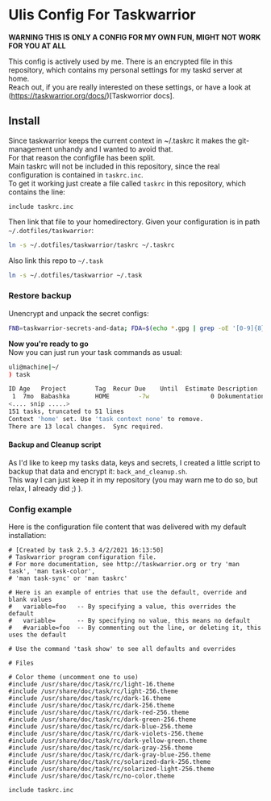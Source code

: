 # Ulis Config For Taskwarrior

**WARNING THIS IS ONLY A CONFIG FOR MY OWN FUN, MIGHT NOT WORK FOR YOU AT ALL**  

This config is actively used by me. There is an encrypted file in this repository, which contains my personal settings for my taskd server at home.  
Reach out, if you are really interested on these settings, or have a look at (https://taskwarrior.org/docs/)[Taskworrior docs].  

## Install

Since taskwarrior keeps the current context in ~/.taskrc it makes the git-management unhandy and I wanted to avoid that.  
For that reason the configfile has been split.  
Main taskrc will not be included in this repository, since the real configuration is contained in `taskrc.inc`.  
To get it working just create a file called `taskrc` in this repository, which contains the line:  

```config
include taskrc.inc
```

Then link that file to your homedirectory. Given your configuration is in path `~/.dotfiles/taskwarrior`:  
```bash
ln -s ~/.dotfiles/taskwarrior/taskrc ~/.taskrc
```

Also link this repo to `~/.task`  

```bash
ln -s ~/.dotfiles/taskwarrior ~/.task
```

### Restore backup

Unencrypt and unpack the secret configs:  

```bash
FNB=taskwarrior-secrets-and-data; FDA=$(echo *.gpg | grep -oE '[0-9]{8}'); gpg -d *.gpg > ${FNB}.${FDA}.tgz; tar xf ${FNB}.${FDA}.tgz; FNB=; FDA=;
```

**Now you're ready to go**  
Now you can just run your task commands as usual:  
```bash
uli@machine|~/
) task

ID Age   Project        Tag  Recur Due    Until  Estimate Description               Urg
 1  7mo  Babashka       HOME        -7w                 0 Dokumentation durchlesen  15.8
<.... snip .....>
151 tasks, truncated to 51 lines
Context 'home' set. Use 'task context none' to remove.
There are 13 local changes.  Sync required.
```

#### Backup and Cleanup script

As I'd like to keep my tasks data, keys and secrets, I created a little script to backup that data and encrypt it: `back_and_cleanup.sh`.  
This way I can just keep it in my repository (you may warn me to do so, but relax, I already did ;) ).  

### Config example

Here is the configuration file content that was delivered with my default installation:

```config
# [Created by task 2.5.3 4/2/2021 16:13:50]
# Taskwarrior program configuration file.
# For more documentation, see http://taskwarrior.org or try 'man task', 'man task-color',
# 'man task-sync' or 'man taskrc'

# Here is an example of entries that use the default, override and blank values
#   variable=foo   -- By specifying a value, this overrides the default
#   variable=      -- By specifying no value, this means no default
#   #variable=foo  -- By commenting out the line, or deleting it, this uses the default

# Use the command 'task show' to see all defaults and overrides

# Files

# Color theme (uncomment one to use)
#include /usr/share/doc/task/rc/light-16.theme
#include /usr/share/doc/task/rc/light-256.theme
#include /usr/share/doc/task/rc/dark-16.theme
#include /usr/share/doc/task/rc/dark-256.theme
#include /usr/share/doc/task/rc/dark-red-256.theme
#include /usr/share/doc/task/rc/dark-green-256.theme
#include /usr/share/doc/task/rc/dark-blue-256.theme
#include /usr/share/doc/task/rc/dark-violets-256.theme
#include /usr/share/doc/task/rc/dark-yellow-green.theme
#include /usr/share/doc/task/rc/dark-gray-256.theme
#include /usr/share/doc/task/rc/dark-gray-blue-256.theme
#include /usr/share/doc/task/rc/solarized-dark-256.theme
#include /usr/share/doc/task/rc/solarized-light-256.theme
#include /usr/share/doc/task/rc/no-color.theme

include taskrc.inc
```


